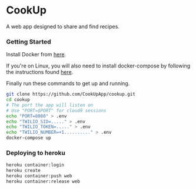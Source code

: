 # CookUp
A web app designed to share and find recipes.
### Getting Started
Install Docker from [here](https://docs.docker.com/get-docker/).

If you're on Linux, you will also need to install docker-compose by following the instructions found [here](https://docs.docker.com/compose/install/#install-compose-on-linux-systems).

Finally run these commands to get up and running.

```bash
git clone https://github.com/CookUpApp/cookup.git
cd cookup
# The port the app will listen on
# Use "PORT=$PORT" for cloud9 sessions
echo "PORT=8080" > .env
echo "TWILIO_SID=....." > .env
echo "TWILIO_TOKEN=....." > .env
echo "TWILIO_NUMBER=+1.........." > .env
docker-compose up
```

### Deploying to heroku
```bash
heroku container:login
heroku create
heroku container:push web
heroku container:release web
```
